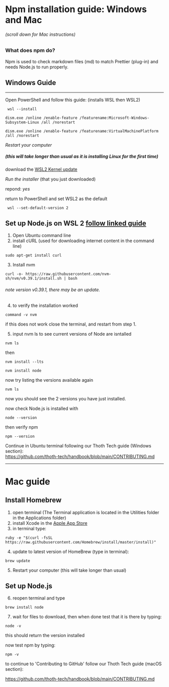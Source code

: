 # Npm installation guide: Windows and Mac 
###### (scroll down for Mac instructions) 

### What does npm do? 

Npm is used to check markdown files (md) to match Prettier (plug-in) and needs Node.js to run properly. 

## Windows Guide                  
-----------------------------------------------------
 Open PowerShell and follow this guide: (installs WSL then WSL2)
```
 wsl --install
```

```
dism.exe /online /enable-feature /featurename:Microsoft-Windows-Subsystem-Linux /all /norestart
```

```
dism.exe /online /enable-feature /featurename:VirtualMachinePlatform /all /norestart
```
*Restart your computer*  
##### (this will take longer than usual as it is installing Linux for the first time)  

download the [WSL2 Kernel update](https://wslstorestorage.blob.core.windows.net/wslblob/wsl_update_x64.msi)

  *Run the installer* (that you just downloaded)

  repond: *yes*

return to PowerShell and set WSL2 as the default
```
 wsl --set-default-version 2
 ```


## Set up Node.js on WSL 2 [follow linked guide](https://docs.microsoft.com/en-us/windows/dev-environment/javascript/nodejs-on-wsl)                                                
1. Open Ubuntu command line
2. install cURL (used for downloading internet content in the command line)
```
sudo apt-get install curl
```
3. Install nvm 
```
curl -o- https://raw.githubusercontent.com/nvm-sh/nvm/v0.39.1/install.sh | bash
```
###### note version v0.39.1, there may be an update.

4. to verify the installation worked
```
command -v nvm
```
if this does not work close the terminal, and restart from step 1.

5. input nvm ls to see current versions of Node are isntalled
```
nvm ls
```
then 
```
nvm install --lts
```
```
nvm install node
```
now try listing the versions available again
```
nvm ls
```
now you should see the 2 versions you have just installed.

now check Node.js is installed with
```
node --version
```
then verify npm
```
npm --version
```



Continue in Ubuntu terminal following our Thoth Tech guide (Windows section):  
https://github.com/thoth-tech/handbook/blob/main/CONTRIBUTING.md 
  


---- 
# Mac guide
## Install Homebrew 
1. open terminal (The Terminal application is located in the Utilities folder in the Applications folder)
2. install Xcode in the [Apple App Store](http://itunes.apple.com/us/app/xcode/id497799835?ls=1&mt=12)
3. in terminal type:
```
ruby -e "$(curl -fsSL https://raw.githubusercontent.com/Homebrew/install/master/install)"
```
4. update to latest version of HomeBrew (type in terminal):
```
brew update
```
 
5. Restart your computer (this will take longer than usual) 
## Set up Node.js
6. reopen terminal and type
```
brew install node
```
7. wait for files to download, then when done test that it is there by typing:

```
node -v
```
this should return the version installed

now test npm by typing:
```
npm -v
```

to continue to 'Contributing to GitHub' follow our Thoth Tech guide (macOS section):  

https://github.com/thoth-tech/handbook/blob/main/CONTRIBUTING.md 